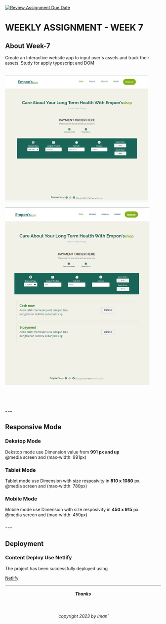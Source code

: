 [![Review Assignment Due Date](https://classroom.github.com/assets/deadline-readme-button-24ddc0f5d75046c5622901739e7c5dd533143b0c8e959d652212380cedb1ea36.svg)](https://classroom.github.com/a/jmQFTmFT)


<h1>WEEKLY ASSIGNMENT - WEEK 7</h1>


<div>
<h2>About Week-7</h2>

<p>Create an Interactive website app to input user's assets and track their assets. Study for apply typescript and DOM
</p>

</br>
  <img src="./assets/image.png" height="408rm" justify-content="center">
  </br></br>
  <img src="./assets/image-1.png" height="575rm" justify-content="center">

</br></br>

</div>

### ---

<div>
<h2>Responsive Mode</h2>

<h3>Dekstop Mode</h3>
<p>Dekstop mode use Dimension value from <b>991 px and up</b>
</br>@media screen and (max-width: 991px)
</p>

<h3>Tablet Mode</h3>
<p>Tablet mode use Dimension with size resposivity in <b>810 x 1080</b> px.
</br>@media screen and (max-width: 780px)
</p>

<h3>Mobile Mode</h3>
<p>Mobile mode use Dimension with size resposivity in <b>450 x 915</b> px.
</br>@media screen and (max-width: 450px)
</p>
</div>



### ---
</div>
<h2>Deployment</H2>

<h3> Content Deploy Use Netlify</h3>
<p>The project has been successfully deployed using 
</p>

[Netlify](https://week7-marisiman.netlify.app/)

</div>







---
<h5 style = "text-align : center">Thanks</h5></br>
<p style = "text-align : center"><i>`copyright 2023 by Iman`</i></p>